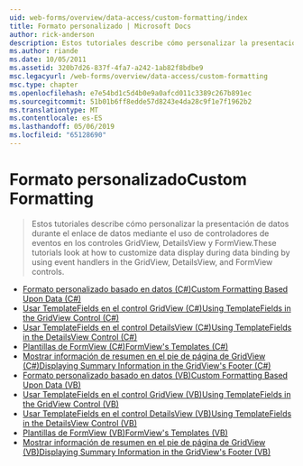 ```yaml
---
uid: web-forms/overview/data-access/custom-formatting/index
title: Formato personalizado | Microsoft Docs
author: rick-anderson
description: Estos tutoriales describe cómo personalizar la presentación de datos durante el enlace de datos mediante el uso de controladores de eventos en los controles GridView, DetailsView y FormView.
ms.author: riande
ms.date: 10/05/2011
ms.assetid: 320b7d26-837f-4fa7-a242-1ab82f8bdbe9
msc.legacyurl: /web-forms/overview/data-access/custom-formatting
msc.type: chapter
ms.openlocfilehash: e7e54bd1c5d4b0e9a0afcd011c3389c267b891ec
ms.sourcegitcommit: 51b01b6ff8edde57d8243e4da28c9f1e7f1962b2
ms.translationtype: MT
ms.contentlocale: es-ES
ms.lasthandoff: 05/06/2019
ms.locfileid: "65128690"
---
```

# <a name="custom-formatting"></a><span data-ttu-id="455ee-103">Formato personalizado</span><span class="sxs-lookup"><span data-stu-id="455ee-103">Custom Formatting</span></span>

> <span data-ttu-id="455ee-104">Estos tutoriales describe cómo personalizar la presentación de datos durante el enlace de datos mediante el uso de controladores de eventos en los controles GridView, DetailsView y FormView.</span><span class="sxs-lookup"><span data-stu-id="455ee-104">These tutorials look at how to customize data display during data binding by using event handlers in the GridView, DetailsView, and FormView controls.</span></span>

- [<span data-ttu-id="455ee-105">Formato personalizado basado en datos (C#)</span><span class="sxs-lookup"><span data-stu-id="455ee-105">Custom Formatting Based Upon Data (C#)</span></span>](custom-formatting-based-upon-data-cs.md)
- [<span data-ttu-id="455ee-106">Usar TemplateFields en el control GridView (C#)</span><span class="sxs-lookup"><span data-stu-id="455ee-106">Using TemplateFields in the GridView Control (C#)</span></span>](using-templatefields-in-the-gridview-control-cs.md)
- [<span data-ttu-id="455ee-107">Usar TemplateFields en el control DetailsView (C#)</span><span class="sxs-lookup"><span data-stu-id="455ee-107">Using TemplateFields in the DetailsView Control (C#)</span></span>](using-templatefields-in-the-detailsview-control-cs.md)
- [<span data-ttu-id="455ee-108">Plantillas de FormView (C#)</span><span class="sxs-lookup"><span data-stu-id="455ee-108">FormView's Templates (C#)</span></span>](using-the-formview-s-templates-cs.md)
- [<span data-ttu-id="455ee-109">Mostrar información de resumen en el pie de página de GridView (C#)</span><span class="sxs-lookup"><span data-stu-id="455ee-109">Displaying Summary Information in the GridView's Footer (C#)</span></span>](displaying-summary-information-in-the-gridview-s-footer-cs.md)
- [<span data-ttu-id="455ee-110">Formato personalizado basado en datos (VB)</span><span class="sxs-lookup"><span data-stu-id="455ee-110">Custom Formatting Based Upon Data (VB)</span></span>](custom-formatting-based-upon-data-vb.md)
- [<span data-ttu-id="455ee-111">Usar TemplateFields en el control GridView (VB)</span><span class="sxs-lookup"><span data-stu-id="455ee-111">Using TemplateFields in the GridView Control (VB)</span></span>](using-templatefields-in-the-gridview-control-vb.md)
- [<span data-ttu-id="455ee-112">Usar TemplateFields en el control DetailsView (VB)</span><span class="sxs-lookup"><span data-stu-id="455ee-112">Using TemplateFields in the DetailsView Control (VB)</span></span>](using-templatefields-in-the-detailsview-control-vb.md)
- [<span data-ttu-id="455ee-113">Plantillas de FormView (VB)</span><span class="sxs-lookup"><span data-stu-id="455ee-113">FormView's Templates (VB)</span></span>](using-the-formview-s-templates-vb.md)
- [<span data-ttu-id="455ee-114">Mostrar información de resumen en el pie de página de GridView (VB)</span><span class="sxs-lookup"><span data-stu-id="455ee-114">Displaying Summary Information in the GridView's Footer (VB)</span></span>](displaying-summary-information-in-the-gridview-s-footer-vb.md)
